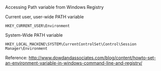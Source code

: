 Accessing Path variable from Windows Registry    

Current user, user-wide PATH variable   
```
HKEY_CURRENT_USER\Environment
```

System-Wide PATH variable  
```
HKEY_LOCAL_MACHINE\SYSTEM\CurrentControlSet\Control\Session Manager\Environment
```

Reference:
http://www.dowdandassociates.com/blog/content/howto-set-an-environment-variable-in-windows-command-line-and-registry/
